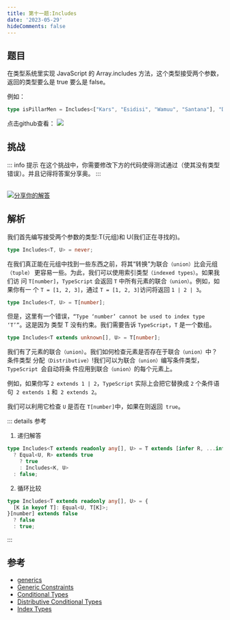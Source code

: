 ```yaml
---
title: 第十一题:Includes
date: '2023-05-29'
hideComments: false
---
```


## 题目

在类型系统里实现 JavaScript 的 Array.includes 方法，这个类型接受两个参数，返回的类型要么是 true 要么是 false。

例如：

```ts
type isPillarMen = Includes<["Kars", "Esidisi", "Wamuu", "Santana"], "Dio">; // expected to be `false`
```

<p align='left'>
  点击github查看：

  <a href='https://github.com/W-HanYu/FE-Typescript/blob/master/vuepress/docs/challenge/1.11.includes.md'>
    <img src='https://img.shields.io/badge/Github-1.8k+-143?logo=typescript&color=3178C6&logoColor=fff' />
  </a>
</p>

## 挑战

::: info 提示
在这个挑战中，你需要修改下方的代码使得测试通过（使其没有类型错误）。并且记得将答案分享奥。
:::

<CodeBox surl="https://stackblitz.com/edit/typescript-wgcecz?embed=1&file=1.11.includes.ts&hideExplorer=1&hideNavigation=1&theme=dark&view=editor" />

<!--info-footer-start--><br> <a href="https://github.com/W-HanYu/FE-Typescript/issues/new?assignees=Ustinian&labels=answer&template=1-11%E5%AE%9E%E7%8E%B0-includes.md&title=1-11%E5%AE%9E%E7%8E%B0-includes.md" target="_blank"><img src="https://6d78-mxm1923893223-ulteh-1302287111.tcb.qcloud.la/-%E5%88%86%E4%BA%AB%E4%BD%A0%E7%9A%84%E8%A7%A3%E7%AD%94-teal.svg?sign=8bb2a2a3bd2b1cc8f86bfd919d53197e&t=1668143704" alt="分享你的解答"/></a>  <!--info-footer-end-->

## 解析

我们首先编写接受两个参数的类型:T(元组)和 U(我们正在寻找的)。

```ts
type Includes<T, U> = never;
```

在我们真正能在元组中找到一些东西之前，将其“转换”为联合`（union）`比会元组`（tuple）` 更容易一些。为此，我们可以使用索引类型`（indexed types）`。如果我们访 问 `T[number]`，`TypeScript` 会返回 `T` 中所有元素的联合`（union）`。例如，如果你有一 个 `T = [1, 2, 3]`，通过 `T = [1, 2, 3]`访问将返回 `1 | 2 | 3`。

```typescript
type Includes<T, U> = T[number];
```

但是，这里有一个错误，`“Type ‘number’ cannot be used to index type ‘T’”`。这是因为 类型 T 没有约束。我们需要告诉 `TypeScript`，`T` 是一个数组。

```typescript
type Includes<T extends unknown[], U> = T[number];
```

我们有了元素的联合`（union）`。我们如何检查元素是否存在于联合`（union）`中？条件类型 分配`（Distributive）`!我们可以为联合`（union）`编写条件类型，`TypeScript `会自动将条 件应用到联合`（union）`的每个元素上。

例如，如果你写 `2 extends 1 | 2`，`TypeScript` 实际上会把它替换成 `2` 个条件语 句` 2 extends 1` 和` 2 extends 2`。

我们可以利用它检查 `U` 是否在 `T[number]`中，如果在则返回` true`。

::: details 参考
1. 递归解答
```ts
type Includes<T extends readonly any[], U> = T extends [infer R, ...infer K]
  ? Equal<U, R> extends true
    ? true
    : Includes<K, U>
  : false;
```
2. 循环比较
```ts
type Includes<T extends readonly any[], U> = {
  [K in keyof T]: Equal<U, T[K]>;
}[number] extends false
  ? false
  : true;
```
:::


## 参考

- [generics](https://www.typescriptlang.org/docs/handbook/2/generics.html)
- [Generic Constraints](https://www.typescriptlang.org/docs/handbook/2/generics.html#generic-constraints)
- [Conditional Types](https://www.typescriptlang.org/docs/handbook/2/conditional-types.html)
- [Distributive Conditional Types](https://www.typescriptlang.org/docs/handbook/2/conditional-types.html#distributive-conditional-types)
- [Index Types](https://www.typescriptlang.org/docs/handbook/2/indexed-access-types.html)
